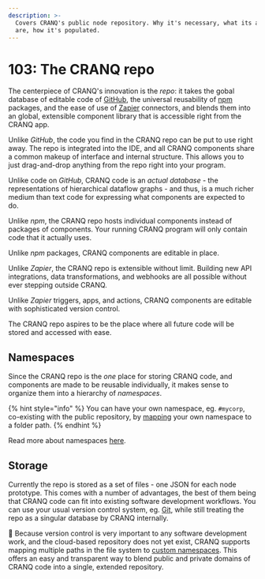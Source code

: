 ```yaml
---
description: >-
  Covers CRANQ's public node repository. Why it's necessary, what its advantages
  are, how it's populated.
---
```


# 103: The CRANQ repo

The centerpiece of CRANQ's innovation is the _repo_: it takes the gobal database of editable code of [GitHub](https://github.com), the universal reusability of [npm](http://npmjs.com) packages, and the ease of use of [Zapier](https://zapier.com) connectors, and blends them into an global, extensible component library that is accessible right from the CRANQ app.

Unlike _GitHub_, the code you find in the CRANQ repo can be put to use right away. The repo is integrated into the IDE, and all CRANQ components share a common makeup of interface and internal structure. This allows you to just drag-and-drop anything from the repo right into your program.

Unlike code on _GitHub_, CRANQ code is an _actual database_ - the representations of hierarchical dataflow graphs - and thus, is a much richer medium than text code for expressing what components are expected to do.

Unlike _npm_, the CRANQ repo hosts individual components instead of packages of components. Your running CRANQ program will only contain code that it actually uses.

Unlike _npm_ packages, CRANQ components are editable in place.

Unlike _Zapier_, the CRANQ repo is extensible without limit. Building new API integrations, data transformations, and webhooks are all possible without ever stepping outside CRANQ.

Unlike _Zapier_ triggers, apps, and actions, CRANQ components are editable with sophisticated version control.

The CRANQ repo aspires to be the place where all future code will be stored and accessed with ease.

## Namespaces

Since the CRANQ repo is the _one_ place for storing CRANQ code, and components are made to be reusable individually, it makes sense to organize them into a hierarchy of _namespaces_.

{% hint style="info" %}
You can have your own namespace, eg. `#mycorp`, co-existing with the public repository, by [mapping](../../how-to/mapping-paths-to-namespaces.md) your own namespace to a folder path.
{% endhint %}

Read more about namespaces [here](../../advanced/namespaces.md).

## Storage

Currently the repo is stored as a set of files - one JSON for each node prototype. This comes with a number of advantages, the best of them being that CRANQ code can fit into existing software development workflows. You can use your usual version control system, eg. [Git](https://git-scm.com/), while still treating the repo as a singular database by CRANQ internally.

:wrench: Because version control is very important to any software development work, and the cloud-based repository does not yet exist, CRANQ supports mapping multiple paths in the file system to [custom namespaces](../../how-to/mapping-paths-to-namespaces.md). This offers an easy and transparent way to blend public and private domains of CRANQ code into a single, extended repository.
